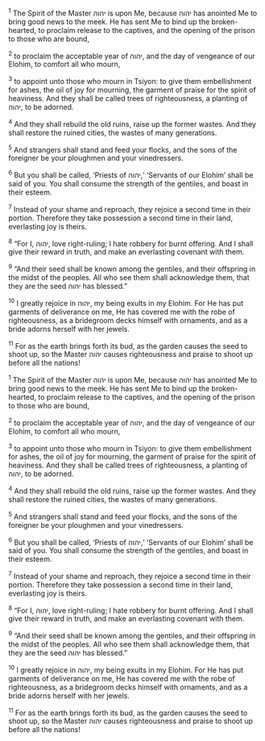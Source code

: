 <sup>1</sup> The Spirit of the Master יהוה is upon Me, because יהוה has anointed Me to bring good news to the meek. He has sent Me to bind up the broken-hearted, to proclaim release to the captives, and the opening of the prison to those who are bound,

<sup>2</sup> to proclaim the acceptable year of יהוה, and the day of vengeance of our Elohim, to comfort all who mourn,

<sup>3</sup> to appoint unto those who mourn in Tsiyon: to give them embellishment for ashes, the oil of joy for mourning, the garment of praise for the spirit of heaviness. And they shall be called trees of righteousness, a planting of יהוה, to be adorned.

<sup>4</sup> And they shall rebuild the old ruins, raise up the former wastes. And they shall restore the ruined cities, the wastes of many generations.

<sup>5</sup> And strangers shall stand and feed your flocks, and the sons of the foreigner be your ploughmen and your vinedressers.

<sup>6</sup> But you shall be called, ‘Priests of יהוה,’ ‘Servants of our Elohim’ shall be said of you. You shall consume the strength of the gentiles, and boast in their esteem.

<sup>7</sup> Instead of your shame and reproach, they rejoice a second time in their portion. Therefore they take possession a second time in their land, everlasting joy is theirs.

<sup>8</sup> “For I, יהוה, love right-ruling; I hate robbery for burnt offering. And I shall give their reward in truth, and make an everlasting covenant with them.

<sup>9</sup> “And their seed shall be known among the gentiles, and their offspring in the midst of the peoples. All who see them shall acknowledge them, that they are the seed יהוה has blessed.”

<sup>10</sup> I greatly rejoice in יהוה, my being exults in my Elohim. For He has put garments of deliverance on me, He has covered me with the robe of righteousness, as a bridegroom decks himself with ornaments, and as a bride adorns herself with her jewels.

<sup>11</sup> For as the earth brings forth its bud, as the garden causes the seed to shoot up, so the Master יהוה causes righteousness and praise to shoot up before all the nations!

<sup>1</sup> The Spirit of the Master יהוה is upon Me, because יהוה has anointed Me to bring good news to the meek. He has sent Me to bind up the broken-hearted, to proclaim release to the captives, and the opening of the prison to those who are bound,

<sup>2</sup> to proclaim the acceptable year of יהוה, and the day of vengeance of our Elohim, to comfort all who mourn,

<sup>3</sup> to appoint unto those who mourn in Tsiyon: to give them embellishment for ashes, the oil of joy for mourning, the garment of praise for the spirit of heaviness. And they shall be called trees of righteousness, a planting of יהוה, to be adorned.

<sup>4</sup> And they shall rebuild the old ruins, raise up the former wastes. And they shall restore the ruined cities, the wastes of many generations.

<sup>5</sup> And strangers shall stand and feed your flocks, and the sons of the foreigner be your ploughmen and your vinedressers.

<sup>6</sup> But you shall be called, ‘Priests of יהוה,’ ‘Servants of our Elohim’ shall be said of you. You shall consume the strength of the gentiles, and boast in their esteem.

<sup>7</sup> Instead of your shame and reproach, they rejoice a second time in their portion. Therefore they take possession a second time in their land, everlasting joy is theirs.

<sup>8</sup> “For I, יהוה, love right-ruling; I hate robbery for burnt offering. And I shall give their reward in truth, and make an everlasting covenant with them.

<sup>9</sup> “And their seed shall be known among the gentiles, and their offspring in the midst of the peoples. All who see them shall acknowledge them, that they are the seed יהוה has blessed.”

<sup>10</sup> I greatly rejoice in יהוה, my being exults in my Elohim. For He has put garments of deliverance on me, He has covered me with the robe of righteousness, as a bridegroom decks himself with ornaments, and as a bride adorns herself with her jewels.

<sup>11</sup> For as the earth brings forth its bud, as the garden causes the seed to shoot up, so the Master יהוה causes righteousness and praise to shoot up before all the nations!

